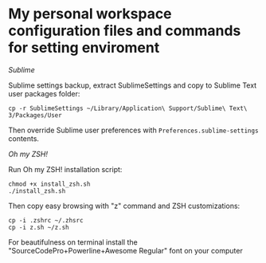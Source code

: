 # My personal workspace configuration files and commands for setting enviroment

*Sublime*

Sublime settings backup, extract SublimeSettings and copy to Sublime Text user packages folder:

```
cp -r SublimeSettings ~/Library/Application\ Support/Sublime\ Text\ 3/Packages/User
```

Then override Sublime user preferences with `Preferences.sublime-settings` contents.

*Oh my ZSH!*

Run Oh my ZSH! installation script:

```
chmod +x install_zsh.sh
./install_zsh.sh
```

Then copy easy browsing with "z" command and ZSH customizations:

```
cp -i .zshrc ~/.zhsrc
cp -i z.sh ~/z.sh
```

For beautifulness on terminal install the "SourceCodePro+Powerline+Awesome Regular" font on your computer
